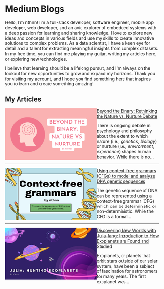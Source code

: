 # Medium Blogs

Hello, I'm nthnn! I'm a full-stack developer, software engineer, mobile app developer, web developer, and an avid explorer of embedded systems with a deep passion for learning and sharing knowledge. I love to explore new ideas and concepts in various fields and use my skills to create innovative solutions to complex problems. As a data scientist, I have a keen eye for detail and a talent for extracting meaningful insights from complex datasets. In my free time, you can find me playing my guitar, writing my articles here, or exploring new technologies.

I believe that learning should be a lifelong pursuit, and I'm always on the lookout for new opportunities to grow and expand my horizons. Thank you for visiting my account, and I hope you find something here that inspires you to learn and create something amazing!

## My Articles

<div style="display: block">
<img src="assets/1/1.png" align="left" width="300" />

[Beyond the Binary: Rethinking the Nature vs. Nurture Debate](article-1.md)

There is ongoing debate in psychology and philosophy about the extent to which nature (i.e., _genetics_, _biology_) or nurture (i.e., _environment_, _experience_) shapes human behavior. While there is no...

</div>

---

<div style="display: block">
<img src="assets/2/1.png" align="left" width="300" />

[Using context-free grammars (CFGs) to model and analyze DNA genetic sequences](article-2.md)

The genetic sequence of DNA can be represented using a context-free grammar (CFG) which can be deterministic or non-deterministic. While the CFG is a formal...

</div>

---

<div style="display: block">
<img src="assets/3/1.png" align="left" width="300" />

[Discovering New Worlds with Julia-lang: Introduction to How Exoplanets are Found and Studied](article-3.md)

Exoplanets, or planets that orbit stars outside of our solar system, have been a subject of fascination for astronomers for many years. The first exoplanet was...

</div>

